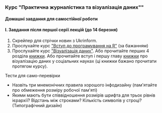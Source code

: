 ### Курс "Практична журналістика та візуалізація даних"" 
#### Домашні завдання для самостійної роботи




#### I. Завдання після першої серії лекцій (до 14 березня)

1. Скрейпер для стрічки новин з Ukrinform. 
2. Прослухайте курс ["Вступ до програмування на R"](https://www.datacamp.com/courses/free-introduction-to-r) (за бажанням)
3. Прослухайте курс ["Візуалізація даних"](https://courses.prometheus.org.ua/courses/IRF/DV101/2016_T3/about). Або прочитайте перших 4 розділа [книжки](https://serialmentor.com/dataviz/). Або прочитайте вступ і першу главу [книжки](http://socviz.co/) про візуалізацію даних у соціальних науках (ці книжки бажано прочитати протягом курсу). 
 

Тести для само-перевірки
- Назвіть три мнемонічних правила хорошого інфодизайну (пам'ятайте про обмеження розміру робочої пам'яті)
- Якими мають бути співвідношення розмірів шрифта для трьох рівнів ієрархії? Відстань між строками? Кількість символів у строці? (Типографічний дизайн)




 
 
 
 
 
 
 
 
 
 
